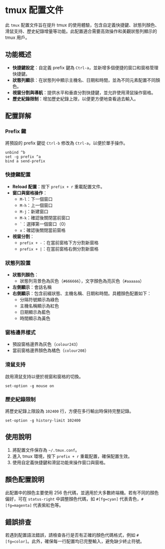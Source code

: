 
# tmux 配置文件

此 `tmux` 配置文件旨在提升 tmux 的使用體驗，包含自定義快捷鍵、狀態列顏色、滑鼠支持、歷史紀錄增量等功能。此配置適合需要高效操作和美觀狀態列顯示的 tmux 用戶。

## 功能概述

- **快捷鍵設定**：自定義 prefix 鍵為 `Ctrl-a`，並新增多個便捷的窗口和窗格管理快捷鍵。
- **狀態列顯示**：在狀態列中顯示主機名、日期和時間，並為不同元素配置不同顏色。
- **視窗分割與導航**：提供水平和垂直分割快捷鍵，並允許使用滑鼠操作窗格。
- **歷史紀錄限制**：增加歷史紀錄上限，以便更方便地查看過去輸入。

## 配置詳解

### Prefix 鍵

將預設的 prefix 鍵從 `Ctrl-b` 修改為 `Ctrl-a`，以便於單手操作。

```tmux
unbind ^b
set -g prefix ^a
bind a send-prefix
```

### 快捷鍵配置

- **Reload 配置**：按下 `prefix + r` 重載配置文件。
- **窗口與窗格操作**：
  - `M-l`：下一個窗口
  - `M-h`：上一個窗口
  - `M-j`：新建窗口
  - `M-k`：確認後關閉當前窗口
  - `` ` ``：選擇第一個窗口（0）
  - `x`：確認後關閉當前窗格
- **視窗分割**：
  - `prefix + -`：在當前窗格下方分割新窗格
  - `prefix + |`：在當前窗格右側分割新窗格

### 狀態列設置

- **狀態列顏色**：
  - 狀態列背景色為灰色（`#666666`），文字顏色為亮灰色（`#aaaaaa`）
- **左側顯示**：會話名稱
- **右側顯示**：包含前綴狀態、主機名稱、日期和時間。具體顏色配置如下：
  - 分隔符號顯示為綠色
  - 主機名稱顯示為紅色
  - 日期顯示為藍色
  - 時間顯示為黃色

### 窗格邊界樣式

- 預設窗格邊界為灰色（`colour243`）
- 當前窗格邊界顏色為橘色（`colour208`）

### 滑鼠支持

啟用滑鼠支持以便於視窗和窗格的切換。

```tmux
set-option -g mouse on
```

### 歷史紀錄限制

將歷史紀錄上限設為 `102400` 行，方便在多行輸出時保持完整記錄。

```tmux
set-option -g history-limit 102400
```

## 使用說明

1. 將配置文件保存為 `~/.tmux.conf`。
2. 進入 tmux 環境，按下 `prefix + r` 重載配置，確保配置生效。
3. 使用自定義快捷鍵和滑鼠功能來操作窗口與窗格。

## 顏色配置說明

此配置中的顏色主要使用 256 色代碼，並適用於大多數終端機。若有不同的顏色偏好，可在 `status-right` 中調整顏色代碼，如 `#[fg=cyan]` 代表青色，`#[fg=magenta]` 代表紫紅色等。

## 錯誤排查

若遇到配置語法錯誤，請檢查各行是否有正確的顏色代碼格式，例如 `#[fg=color]`。此外，確保每一行配置均已完整輸入，避免缺少終止符號。
